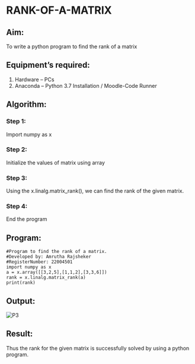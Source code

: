 # RANK-OF-A-MATRIX
## Aim:
To write a python program to find the rank of a matrix
## Equipment’s required:
1. 	Hardware – PCs
2. 	Anaconda – Python 3.7 Installation / Moodle-Code Runner
## Algorithm:
### Step 1: 
Import numpy as x
### Step 2: 
Initialize the values of matrix using array
### Step 3: 
Using the x.linalg.matrix_rank(), we can find the rank of the given matrix.
### Step 4:
End the program
## Program:
```
#Program to find the rank of a matrix.
#Developed by: Amrutha Rajsheker    
#RegisterNumber: 22004501
import numpy as x
a = x.array([[3,2,5],[1,1,2],[3,3,6]])
rank = x.linalg.matrix_rank(a)
print(rank)
```
## Output:
![P3](https://user-images.githubusercontent.com/119475943/210361025-2d1798c6-4e56-4b17-b790-ec0c74c2c1da.png)
## Result:
Thus the rank for the given matrix is successfully solved by  using a python program.

